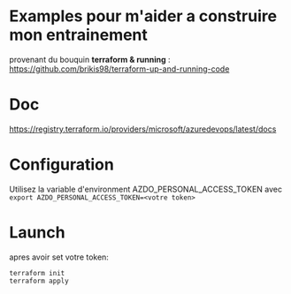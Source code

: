 # Examples pour m'aider a construire mon entrainement

provenant du bouquin __terraform & running__ :
https://github.com/brikis98/terraform-up-and-running-code

# Doc 

https://registry.terraform.io/providers/microsoft/azuredevops/latest/docs

# Configuration

Utilisez la variable d'environment AZDO_PERSONAL_ACCESS_TOKEN avec `export AZDO_PERSONAL_ACCESS_TOKEN=<votre token>`

# Launch

apres avoir set votre token:

```
terraform init
terraform apply
```
